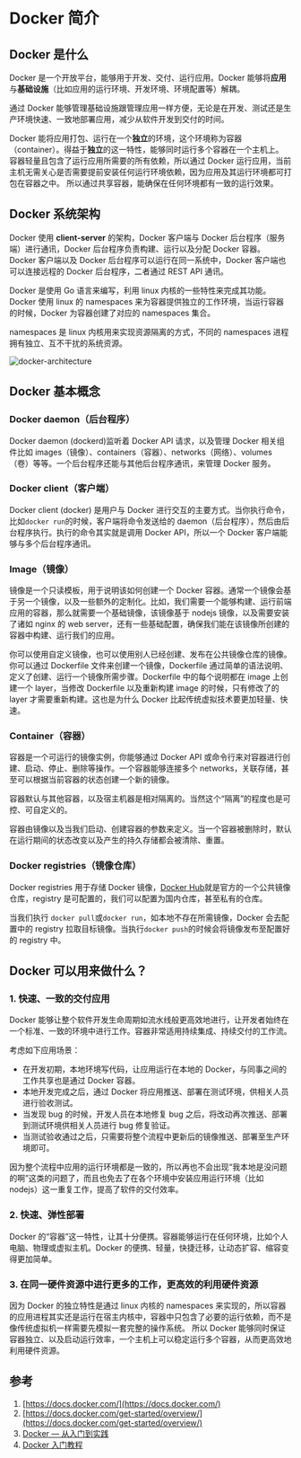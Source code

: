 # Docker 简介

## Docker 是什么

Docker 是一个开放平台，能够用于开发、交付、运行应用。Docker 能够将**应用**与**基础设施**（比如应用的运行环境、开发环境、环境配置等）解耦。

通过 Docker 能够管理基础设施跟管理应用一样方便，无论是在开发、测试还是生产环境快速、一致地部署应用，减少从软件开发到交付的时间。

Docker 能将应用打包、运行在一个**独立**的环境，这个环境称为容器（container）。得益于**独立**的这一特性，能够同时运行多个容器在一个主机上。
容器轻量且包含了运行应用所需要的所有依赖，所以通过 Docker 运行应用，当前主机无需关心是否需要提前安装任何运行环境依赖，因为应用及其运行环境都可打包在容器之中。
所以通过共享容器，能确保在任何环境都有一致的运行效果。

## Docker 系统架构

Docker 使用 **client-server** 的架构，Docker 客户端与 Docker 后台程序（服务端）进行通讯，Docker 后台程序负责构建、运行以及分配 Docker 容器。
Docker 客户端以及 Docker 后台程序可以运行在同一系统中，Docker 客户端也可以连接远程的 Docker 后台程序，二者通过 REST API 通讯。

Docker 是使用 Go 语言来编写，利用 linux 内核的一些特性来完成其功能。Docker 使用 linux 的 namespaces 来为容器提供独立的工作环境，当运行容器的时候，Docker 为容器创建了对应的 namespaces 集合。

namespaces 是 linux 内核用来实现资源隔离的方式，不同的 namespaces 进程拥有独立、互不干扰的系统资源。

![docker-architecture](https://docs.docker.com/engine/images/architecture.svg)

## Docker 基本概念

### Docker daemon（后台程序）

Docker daemon (dockerd)监听着 Docker API 请求，以及管理 Docker 相关组件比如 images（镜像）、containers（容器）、networks（网络）、volumes（卷）等等。一个后台程序还能与其他后台程序通讯，来管理 Docker 服务。

### Docker client（客户端）

Docker client (docker) 是用户与 Docker 进行交互的主要方式。当你执行命令，比如`docker run`的时候，客户端将命令发送给的 daemon（后台程序），然后由后台程序执行。执行的命令其实就是调用 Docker API，所以一个 Docker 客户端能够与多个后台程序通讯。

### Image（镜像）

镜像是一个只读模板，用于说明该如何创建一个 Docker 容器。通常一个镜像会基于另一个镜像，以及一些额外的定制化。比如，我们需要一个能够构建、运行前端应用的容器，那么就需要一个基础镜像，该镜像基于 nodejs 镜像，以及需要安装了诸如 nginx 的 web server，还有一些基础配置，确保我们能在该镜像所创建的容器中构建、运行我们的应用。

你可以使用自定义镜像，也可以使用别人已经创建、发布在公共镜像仓库的镜像。你可以通过 Dockerfile 文件来创建一个镜像，Dockerfile 通过简单的语法说明、定义了创建、运行一个镜像所需步骤。Dockerfile 中的每个说明都在 image 上创建一个 layer，当修改 Dockerfile 以及重新构建 image 的时候，只有修改了的 layer 才需要重新构建。这也是为什么 Docker 比起传统虚拟技术要更加轻量、快速。

### Container（容器）

容器是一个可运行的镜像实例，你能够通过 Docker API 或命令行来对容器进行创建、启动、停止、删除等操作。一个容器能够连接多个 networks，关联存储，甚至可以根据当前容器的状态创建一个新的镜像。

容器默认与其他容器，以及宿主机器是相对隔离的。当然这个“隔离”的程度也是可控、可自定义的。

容器由镜像以及当我们启动、创建容器的参数来定义。当一个容器被删除时，默认在运行期间的状态改变以及产生的持久存储都会被清除、重置。

### Docker registries（镜像仓库）

Docker registries 用于存储 Docker 镜像，[Docker Hub](https://hub.docker.com/)就是官方的一个公共镜像仓库，registry 是可配置的，我们可以配置为国内仓库，甚至私有的仓库。

当我们执行 `docker pull`或`docker run`，如本地不存在所需镜像，Docker 会去配置中的 registry 拉取目标镜像。当执行`docker push`的时候会将镜像发布至配置好的 registry 中。

## Docker 可以用来做什么？

### 1. 快速、一致的交付应用

Docker 能够让整个软件开发生命周期如流水线般更高效地进行，让开发者始终在一个标准、一致的环境中进行工作。容器非常适用持续集成、持续交付的工作流。

考虑如下应用场景：

- 在开发初期，本地环境写代码，让应用运行在本地的 Docker，与同事之间的工作共享也是通过 Docker 容器。
- 本地开发完成之后，通过 Docker 将应用推送、部署在测试环境，供相关人员进行验收测试。
- 当发现 bug 的时候，开发人员在本地修复 bug 之后，将改动再次推送、部署到测试环境供相关人员进行 bug 修复验证。
- 当测试验收通过之后，只需要将整个流程中更新后的镜像推送、部署至生产环境即可。

因为整个流程中应用的运行环境都是一致的，所以再也不会出现“我本地是没问题的啊”这类的问题了，而且也免去了在各个环境中安装应用运行环境（比如 nodejs）这一重复工作，提高了软件的交付效率。

### 2. 快速、弹性部署

Docker 的“容器”这一特性，让其十分便携。容器能够运行在任何环境，比如个人电脑、物理或虚拟主机。Docker 的便携、轻量，快捷迁移，让动态扩容、缩容变得更加简单。

### 3. 在同一硬件资源中进行更多的工作，更高效的利用硬件资源

因为 Docker 的独立特性是通过 linux 内核的 namespaces 来实现的，所以容器的应用进程其实还是运行在宿主内核中，容器中只包含了必要的运行依赖，而不是像传统虚拟机一样需要先模拟一套完整的操作系统。
所以 Docker 能够同时保证容器独立、以及启动运行效率，一个主机上可以稳定运行多个容器，从而更高效地利用硬件资源。

## 参考

1. [https://docs.docker.com/](https://docs.docker.com/)
2. [https://docs.docker.com/get-started/overview/](https://docs.docker.com/get-started/overview/)
3. [Docker — 从入门到实践](https://vuepress.mirror.docker-practice.com/)
4. [Docker 入门教程](http://www.ruanyifeng.com/blog/2018/02/docker-tutorial.html)

